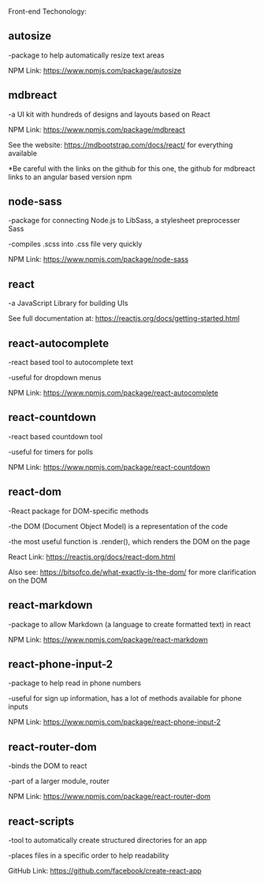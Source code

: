 Front-end Techonology:



## autosize
-package to help automatically resize text areas

NPM Link: https://www.npmjs.com/package/autosize



## mdbreact 
-a UI kit with hundreds of designs and layouts based on React

NPM Link: https://www.npmjs.com/package/mdbreact

See the website: https://mdbootstrap.com/docs/react/ for everything available

*Be careful with the links on the github for this one, 
the github for mdbreact links to an angular based version npm



## node-sass
-package for connecting Node.js to LibSass, a stylesheet preprocesser Sass 

-compiles .scss into .css file very quickly

NPM Link: https://www.npmjs.com/package/node-sass



## react
-a JavaScript Library for building UIs

See full documentation at: https://reactjs.org/docs/getting-started.html



## react-autocomplete
-react based tool to autocomplete text

-useful for dropdown menus

NPM Link: https://www.npmjs.com/package/react-autocomplete



## react-countdown
-react based countdown tool

-useful for timers for polls

NPM Link: https://www.npmjs.com/package/react-countdown



## react-dom
-React package for DOM-specific methods

-the DOM (Document Object Model) is a representation of the code 

-the most useful function is .render(), which renders the DOM on the page

React Link: https://reactjs.org/docs/react-dom.html

Also see: https://bitsofco.de/what-exactly-is-the-dom/ for more clarification on the DOM



## react-markdown
-package to allow Markdown (a language to create formatted text) in react

NPM Link: https://www.npmjs.com/package/react-markdown



## react-phone-input-2
-package to help read in phone numbers 

-useful for sign up information, has a lot of methods available for phone inputs

NPM Link: https://www.npmjs.com/package/react-phone-input-2



## react-router-dom
-binds the DOM to react

-part of a larger module, router

NPM Link: https://www.npmjs.com/package/react-router-dom



## react-scripts
-tool to automatically create structured directories for an app

-places files in a specific order to help readability

GitHub Link: https://github.com/facebook/create-react-app

